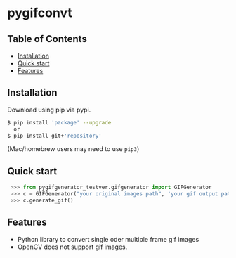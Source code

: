 # pygifconvt

## Table of Contents
  * [Installation](#installation)
  * [Quick start](#quick-start)
  * [Features](#features)
  
## Installation

Download using pip via pypi.

```bash
$ pip install 'package' --upgrade
  or
$ pip install git+'repository'
```
(Mac/homebrew users may need to use ``pip3``)


## Quick start
```python
 >>> from pygifgenerator_testver.gifgenerator import GIFGenerator
 >>> c = GIFGenerator("your original images path", 'your gif output path', (320,240))
 >>> c.generate_gif()
```

## Features
  * Python library to convert single oder multiple frame gif images
  * OpenCV does not support gif images.